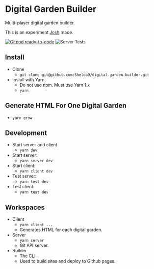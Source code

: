 
# Digital Garden Builder

Multi-player digital garden builder.

This is an experiment [Josh](https://joshpress.net) made.

[![Gitpod ready-to-code](https://img.shields.io/badge/Gitpod-ready--to--code-blue?logo=gitpod)](https://gitpod.io/#https://github.com/Shelob9/digitial-garden-builder)
![Server Tests](https://github.com/Shelob9/digitial-garden-builder/workflows/Server%20CI/badge.svg)

## Install

- Clone
  - `git clone git@github.com:Shelob9/digital-garden-builder.git`
- Install with Yarn.
  - Do not use npm. Must use Yarn 1.x
  - `yarn`

## Generate HTML For One Digital Garden

- `yarn grow`

## Development

- Start server and client
  - `yarn dev`
- Start server:
  - `yarn server dev`
- Start client:
  - `yarn client dev`
- Test server:
  - `yarn test dev`
- Test client:
  - `yarn test dev`

## Workspaces

- Client
  - `yarn client ...`
  - Generates HTML for each digital garden.
- Server
  - `yarn server`
  - Git API server.
- Builder
  - The CLI
  - Used to build sites and deploy to Github pages.
